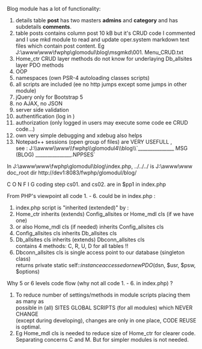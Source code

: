 Blog module has a lot of functionality:      

  1. details table **post** has two masters **admins** and **category** and has subdetails **comments**. 
  2. table posts contains column post 10 kB but it's CRUD code I commented and I use mkd module to read and update oper.system markdown text files which contain post content. Eg J:\\awww\\www\\fwphp\\glomodul\\blog\\msgmkd\\001. Menu\_CRUD.txt
  3. Home\_ctr CRUD layer methods do not know for underlaying Db\_allsites layer PDO methods      
  4. OOP        
  5. namespaces (own PSR-4 autoloading classes scripts)        
  6. all scripts are included (ee no http jumps except some jumps in other module)        
  7. jQuery only for Bootstrap 5       
  8. no AJAX, no JSON       
  9. server side validation        
  10. authentification (log in )       
  11. authorization (only logged in users may execute some code ee CRUD code...)        
  12. own very simple debugging and xdebug also helps        
  13. Notepad++ sessions (open group of files) are VERY USEFULL ,       
see : J:\\\\awww\\\\www\\\\fwphp\\\\glomodul4\\\\blog\\\\\`\_\_\_\_\_\_\_\_\_\_\_\_\_\_\_ MSG (BLOG) \_\_\_\_\_\_\_\_\_\_\_\_\_\_\_.NPPSES\`       

In J:\awww\www\fwphp\glomodul\blog\index.php,  ../../../ is J:\awww\www doc_root dir  http://dev1:8083/fwphp/glomodul/blog/

C O N F I G  coding step cs01. and cs02. are in $pp1 in index.php        
  
From PHP's viewpoint all code 1. - 6. could be in index.php :        
  
  1. index.php script is "inherited (extended)" by :          
  2. Home\_ctr inherits (extends) Config\_allsites or Home\_mdl cls (if we have one)       
  3. or also Home\_mdl cls (if needed) inherits Config\_allsites cls          
  4. Config\_allsites cls inherits Db\_allsites cls            
  5. Db\_allsites cls inherits (extends) Dbconn\_allsites cls         
     contains 4 methods: C, R, U, D for all tables !!          
  6. Dbconn\_allsites cls is single access point to our database (singleton class)          
     returns private static self::$instance accessed             
     or new PDO($dsn, $usr, $psw, $options)              


Why 5 or 6 levels code flow (why not all code 1. - 6. in index.php) ?          
  1. To reduce number of settings/methods in module scripts placing them as many as         
      possible in (all) SITES GLOBAL SCRIPTS (for all modules) which NEVER CHANGE            
      (except during developing), changes are only in one place, CODE REUSE is optimal.           
  2. Eg Home\_mdl cls is needed to reduce size of Home\_ctr for clearer code.              
      Separating concerns C and M. But for simpler modules is not needed.           